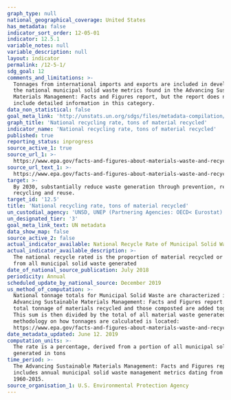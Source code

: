 ```yaml
---
graph_type: null
national_geographical_coverage: United States
has_metadata: false
indicator_sort_order: 12-05-01
indicator: 12.5.1
variable_notes: null
variable_description: null
layout: indicator
permalink: /12-5-1/
sdg_goal: 12
comments_and_limitations: >-
  Tonnages from international imports and exports are included in development of
  the national municipal solid waste metrics found in the Advancing Sustainable
  Materials Management: Facts and Figures report, but the report does not
  include detailed information in this category.
data_non_statistical: false
goal_meta_link: 'http://unstats.un.org/sdgs/files/metadata-compilation/Metadata-Goal-12.pdf'
graph_title: 'National recycling rate, tons of material recycled'
indicator_name: 'National recycling rate, tons of material recycled'
published: true
reporting_status: inprogress
source_active_1: true
source_url_1: >-
  https://www.epa.gov/facts-and-figures-about-materials-waste-and-recycling/advancing-sustainable-materials-management
source_url_text_1: >-
  https://www.epa.gov/facts-and-figures-about-materials-waste-and-recycling/advancing-sustainable-materials-management
target: >-
  By 2030, substantially reduce waste generation through prevention, reduction,
  recycling and reuse.
target_id: '12.5'
title: 'National recycling rate, tons of material recycled'
un_custodial_agency: 'UNSD, UNEP (Partnering Agencies: OECD< Eurostat)'
un_designated_tier: '3'
goal_meta_link_text: UN metadata
data_show_map: false
source_active_2: false
actual_indicator_available: National Recycle Rate of Municipal Solid Waste
actual_indicator_available_description: >-
  The national recycle rated is the proportion of material recycled or composted
  from all municipal solid waste generated
date_of_national_source_publication: July 2018
periodicity: Annual
scheduled_update_by_national_source: December 2019
us_method_of_computation: >-
  National tonnage totals for Municipal Solid Waste are characterized in the
  Advancing Sustainable Materials Management: Facts and Figures report.  The
  total tonnage of materials recycled and those composted are added together. 
  This sum is then divided by the total of all material waste generated.  Full
  methodology on how tonnages are calculated is located:
  https://www.epa.gov/facts-and-figures-about-materials-waste-and-recycling/methodology-epas-facts-and-figures-materials
date_metadata_updated: June 12. 2019
computation_units: >-
  The rate is a percentage, derived from a portion of all municipal solid waste
  generated in tons
time_period: >-
  The Advancing Sustainable Materials Management: Facts and Figures report
  includes annual municipal solid waste management metrics dating from
  1960-2015.
source_organisation_1: U.S. Environmental Protection Agency
---
```

